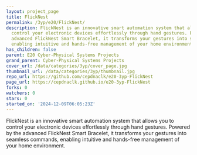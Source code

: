 ```yaml
---
layout: project_page
title: FlickNest
permalink: /3yp/e20/FlickNest/
description: FlickNest is an innovative smart automation system that allows you to
  control your electronic devices effortlessly through hand gestures. Powered by the
  advanced FlickNest Smart Bracelet, it transforms your gestures into seamless commands,
  enabling intuitive and hands-free management of your home environment.
has_children: false
parent: E20 Cyber-Physical Systems Projects
grand_parent: Cyber-Physical Systems Projects
cover_url: /data/categories/3yp/cover_page.jpg
thumbnail_url: /data/categories/3yp/thumbnail.jpg
repo_url: https://github.com/cepdnaclk/e20-3yp-FlickNest
page_url: https://cepdnaclk.github.io/e20-3yp-FlickNest
forks: 0
watchers: 0
stars: 0
started_on: '2024-12-09T06:05:23Z'
---
```


FlickNest is an innovative smart automation system that allows you to control your electronic devices effortlessly through hand gestures. Powered by the advanced FlickNest Smart Bracelet, it transforms your gestures into seamless commands, enabling intuitive and hands-free management of your home environment.